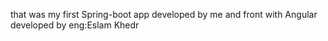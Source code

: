 that was my first Spring-boot app developed by me and front with Angular developed by eng:Eslam Khedr
